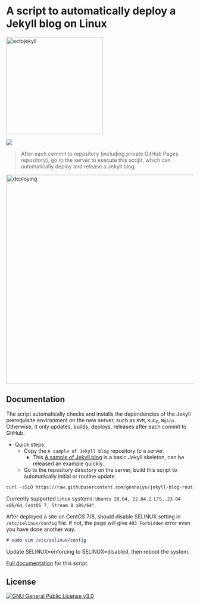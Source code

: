 # A script to automatically deploy a Jekyll blog on Linux

<img src="https://user-images.githubusercontent.com/17850202/264347872-8fd87cae-80dd-4721-b60a-dbc4578eadfc.png" width="260" alt="octojekyll">

[![](https://img.shields.io/github/actions/workflow/status/genhaiyu/jekyll-blog-routine-deploy-script/check-build.yml)](https://github.com/genhaiyu/jekyll-blog-routine-deploy-script/blob/master/.github/workflows/check-build.yml)
> After each commit to repository (including private GitHub Pages repository), go to the server to execute this script, which can automatically deploy and release a Jekyll blog.

<img src="https://user-images.githubusercontent.com/17850202/265168014-41ed930f-dd74-4783-8104-c55f638b8338.gif" width="560" alt="deploying"/>

## Documentation

The script automatically checks and installs the dependencies of the Jekyll prerequisite environment on the new server,
such as `RVM`, `Ruby`, `Nginx`.
Otherwise, it only updates, builds, deploys, releases after each commit to GitHub.

- Quick steps:
  * Copy the `A sample of Jekyll blog` repository to a server.
    * This [A sample of Jekyll blog](https://github.com/genhaiyu/jekyll-example) is a basic Jekyll skeleton, can be released an example quickly.
  * Go to the repository directory on the server, build this script to automatically initial or routine update.

```markdown
curl -sSLO https://raw.githubusercontent.com/genhaiyu/jekyll-blog-routine-deploy-script/master/deploy.sh && chmod a+x deploy.sh && bash deploy.sh
```

Currently supported Linux systems: `Ubuntu 20.04, 22.04.2 LTS, 23.04 x86/64`, `CentOS 7, Stream 8 x86/64"`.

After deployed a site on CentOS 7/8, should disable SELINUX setting in `/etc/selinux/config` file.
If not, the page will give `403 Forbidden` error even you have done another way.

```markdown
# sudo vim /etc/selinux/config
```
Update SELINUX=enforcing to SELINUX=disabled, then reboot the system.

[Full documentation](https://genhai.dev/customize-a-jekyll-blog-to-automatically-deploy-and-release-on-linux.html) for this script.

## License

[![GNU General Public License v3.0](https://img.shields.io/github/license/genhaiyu/jekyll-blog-routine-deploy-script)](https://github.com/genhaiyu/jekyll-blog-routine-deploy-script/blob/master/LICENSE)
